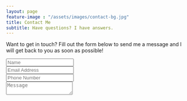 ```yaml
---
layout: page
feature-image : "/assets/images/contact-bg.jpg"
title: Contact Me
subtitle: Have questions? I have answers.
---
```


Want to get in touch? Fill out the form below to send me a message and I will get back to you as soon as possible!



<form>
  <div class="form-group">
    <input type="text" class="form-control" id="formName" placeholder="Name">
  </div>
  <div class="form-group">
    <input type="text" class="form-control" id="formEmail" placeholder="Email Address">
  </div>
  <div class="form-group">
    <input type="text" class="form-control" id="formPhone" placeholder="Phone Number">
  </div>
  <div class="form-group">
    <textarea type="text" class="form-control" id="formName" placeholder="Message"></textarea>
  </div>

</form>